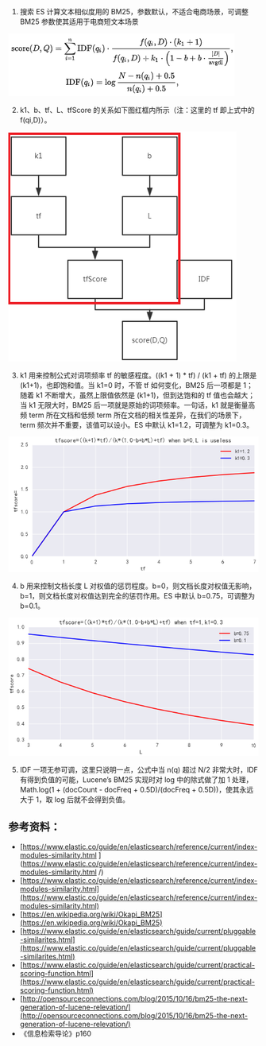 1. 搜索 ES 计算文本相似度用的 BM25，参数默认，不适合电商场景，可调整 BM25 参数使其适用于电商短文本场景


![](/image/data-analysis/586070-20181011202128830-919325248.png)
 

2. k1、b、tf、L、tfScore 的关系如下图红框内所示（注：这里的 tf 即上式中的 f(qi,D)）。

![](/image/data-analysis/586070-20181011201701882-1069288253.png)


3. k1 用来控制公式对词项频率 tf 的敏感程度。((k1 + 1) * tf) / (k1 + tf) 的上限是 (k1+1)，也即饱和值。当 k1=0 时，不管 tf 如何变化，BM25 后一项都是 1；随着 k1 不断增大，虽然上限值依然是 (k1+1)，但到达饱和的 tf 值也会越大；当 k1 无限大时，BM25 后一项就是原始的词项频率。一句话，k1 就是衡量高频 term 所在文档和低频 term 所在文档的相关性差异，在我们的场景下，term 频次并不重要，该值可以设小。ES 中默认 k1=1.2，可调整为 k1=0.3。

![](/image/data-analysis/586070-20181011201906473-618722694.png)

4. b 用来控制文档长度 L 对权值的惩罚程度。b=0，则文档长度对权值无影响，b=1，则文档长度对权值达到完全的惩罚作用。ES 中默认 b=0.75，可调整为 b=0.1。


![](/image/data-analysis/586070-20181011201959974-1234410459.png)



5. IDF 一项无参可调，这里只说明一点，公式中当 n(q) 超过 N/2 非常大时，IDF 有得到负值的可能，Lucene’s BM25 实现时对 log 中的除式做了加 1 处理，Math.log(1 + (docCount - docFreq + 0.5D)/(docFreq + 0.5D))，使其永远大于 1，取 log 后就不会得到负值。

 

## 参考资料：

- [https://www.elastic.co/guide/en/elasticsearch/reference/current/index-modules-similarity.html
](https://www.elastic.co/guide/en/elasticsearch/reference/current/index-modules-similarity.html
/)
- [https://www.elastic.co/guide/en/elasticsearch/reference/current/index-modules-similarity.html](https://www.elastic.co/guide/en/elasticsearch/reference/current/index-modules-similarity.html)
- [https://en.wikipedia.org/wiki/Okapi_BM25](https://en.wikipedia.org/wiki/Okapi_BM25)
- [https://www.elastic.co/guide/en/elasticsearch/guide/current/pluggable-similarites.html](https://www.elastic.co/guide/en/elasticsearch/guide/current/pluggable-similarites.html)
- [https://www.elastic.co/guide/en/elasticsearch/guide/current/practical-scoring-function.html](https://www.elastic.co/guide/en/elasticsearch/guide/current/practical-scoring-function.html)
- [http://opensourceconnections.com/blog/2015/10/16/bm25-the-next-generation-of-lucene-relevation/](http://opensourceconnections.com/blog/2015/10/16/bm25-the-next-generation-of-lucene-relevation/)
- 《信息检索导论》p160